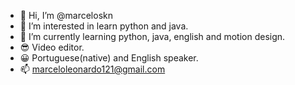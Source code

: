 - 👋 Hi, I’m @marceloskn
- 👀 I’m interested in learn python and java.
- 🌱 I’m currently learning python, java, english and motion design.
- 😎 Video editor.
- 😀 Portuguese(native) and English speaker.
- 📫 marceloleonardo121@gmail.com

<!---
marceloskn/marceloskn is a ✨ special ✨ repository because its `README.md` (this file) appears on your GitHub profile.
You can click the Preview link to take a look at your changes.
--->
